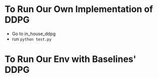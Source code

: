 # To Run Our Own Implementation of DDPG

* Go to in_house_ddpg
* run `python test.py`

# To Run Our Env with Baselines' DDPG
